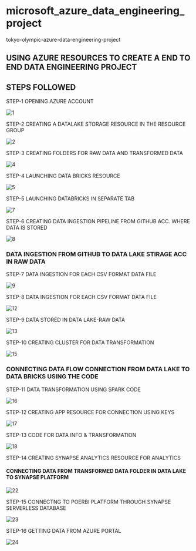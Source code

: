 
# microsoft_azure_data_engineering_project

tokyo-olympic-azure-data-engineering-project
## USING AZURE RESOURCES TO CREATE A END TO END DATA ENGINEERING PROJECT
## STEPS FOLLOWED

STEP-1 OPENING AZURE ACCOUNT

![1](https://github.com/shivakumar313/microsoft_azure_data_engineering_project/assets/137754963/55d3e944-8dc4-4c83-ad48-261a8ce65de9)


STEP-2 CREATING A DATALAKE STORAGE RESOURCE IN THE RESOURCE GROUP

![2](https://github.com/shivakumar313/microsoft_azure_data_engineering_project/assets/137754963/8b5eacce-a738-4af0-ab3d-0eec331daf3e)


STEP-3 CREATING FOLDERS FOR RAW DATA AND TRANSFORMED DATA

![4](https://github.com/shivakumar313/microsoft_azure_data_engineering_project/assets/137754963/e19427e6-031c-41f4-920b-212888e0f83e)


STEP-4 LAUNCHING DATA BRICKS RESOURCE

![5](https://github.com/shivakumar313/microsoft_azure_data_engineering_project/assets/137754963/44b3354c-cc90-46d8-8d73-77c465a010e6)


STEP-5 LAUNCHING DATABRICKS IN SEPARATE TAB

![7](https://github.com/shivakumar313/microsoft_azure_data_engineering_project/assets/137754963/cfbefda0-9576-4811-9b2d-f651d3e95707)


STEP-6 CREATING DATA INGESTION PIPELINE FROM GITHUB ACC. WHERE DATA IS STORED

![8](https://github.com/shivakumar313/microsoft_azure_data_engineering_project/assets/137754963/3f067d2c-ae78-408a-87ba-c77fda506ce9)


### DATA INGESTION FROM GITHUB TO DATA LAKE STIRAGE ACC IN RAW DATA

STEP-7 DATA INGESTION FOR EACH CSV FORMAT DATA FILE

![9](https://github.com/shivakumar313/microsoft_azure_data_engineering_project/assets/137754963/1fbdc857-11a8-4fb2-969d-3bb502850fa4)



STEP-8 DATA INGESTION FOR EACH CSV FORMAT DATA FILE

![12](https://github.com/shivakumar313/microsoft_azure_data_engineering_project/assets/137754963/bb5f45ef-27ec-451f-9673-d758f56ed313)

STEP-9 DATA STORED IN DATA LAKE-RAW DATA

![13](https://github.com/shivakumar313/microsoft_azure_data_engineering_project/assets/137754963/9d301186-fbe5-4d04-8d1c-1196be6fc604)



STEP-10 CREATING CLUSTER FOR DATA TRANSFORMATION

![15](https://github.com/shivakumar313/microsoft_azure_data_engineering_project/assets/137754963/070d5a4b-d610-4031-b76f-cbf1746ef077)


### CONNECTING DATA FLOW CONNECTION FROM DATA LAKE TO DATA BRICKS USING THE CODE 

STEP-11 DATA TRANSFORMATION USING SPARK CODE 

![16](https://github.com/shivakumar313/microsoft_azure_data_engineering_project/assets/137754963/cfdb6a0c-b108-4966-94d5-bf3d6af11194)



STEP-12 CREATING APP RESOURCE FOR CONNECTION USING KEYS

![17](https://github.com/shivakumar313/microsoft_azure_data_engineering_project/assets/137754963/536d02ca-8770-4623-86f6-4f426aa474dc)


STEP-13 CODE FOR DATA INFO & TRANSFORMATION

![18](https://github.com/shivakumar313/microsoft_azure_data_engineering_project/assets/137754963/7b15bcef-cead-4b9e-942e-d196c9cc5ad2)


STEP-14 CREATING SYNAPSE ANALYTICS RESOURCE FOR ANALYTICS

#### CONNECTING DATA FROM TRANSFORMED DATA FOLDER IN DATA LAKE  TO SYNAPSE PLATFORM

![22](https://github.com/shivakumar313/microsoft_azure_data_engineering_project/assets/137754963/eb8cf057-4f2b-4acf-8070-c355dca37193)



STEP-15 CONNECTNG TO POERBI PLATFORM THROUGH SYNAPSE SERVERLESS DATABASE 

![23](https://github.com/shivakumar313/microsoft_azure_data_engineering_project/assets/137754963/ed8d81a9-d983-4597-bf5c-3e5006d6d613)



STEP-16 GETTING DATA FROM AZURE PORTAL

![24](https://github.com/shivakumar313/microsoft_azure_data_engineering_project/assets/137754963/2f6c631c-9a08-4fae-a7a8-9521e87623d1)

